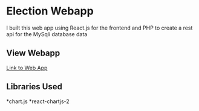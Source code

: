 # Election Webapp
I built this web app using React.js for the frontend and PHP to create a rest api for the MySqli database data

## View Webapp
[Link to Web App](election-webapp.netlify.app)

## Libraries Used
*chart.js
*react-chartjs-2
